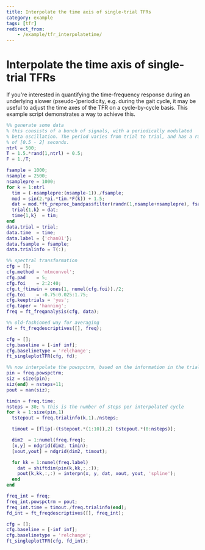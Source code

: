 ```yaml
---
title: Interpolate the time axis of single-trial TFRs
category: example
tags: [tfr]
redirect_from:
    - /example/tfr_interpolatetime/
---
```


# Interpolate the time axis of single-trial TFRs 

If you're interested in quantifying the time-frequency response during an underlying slower (pseudo-)periodicity, e.g. during the gait cycle, it may be useful to adjust the time axes of the TFR on a cycle-by-cycle basis. This example script demonstrates a way to achieve this.

```matlab
%% generate some data 
% this consists of a bunch of signals, with a periodically modulated
% beta oscillation. The period varies from trial to trial, and has a range
% of [0.5 - 2] seconds.
ntrl = 500;
T = 1.5.*rand(1,ntrl) + 0.5;
F = 1./T;

fsample = 1000;
nsample = 2500;
nsamplepre = 1000;
for k = 1:ntrl
  tim = (-nsamplepre:(nsample-1))./fsample;
  mod = sin(2.*pi.*tim.*F(k)) + 1.5;
  dat = mod.*ft_preproc_bandpassfilter(randn(1,nsample+nsamplepre), fsample, [15 25], [], 'firws') + randn(1,nsample+nsamplepre);
  trial{1,k} = dat;
  time{1,k}  = tim;
end
data.trial = trial;
data.time  = time;
data.label = {'chan01'};
data.fsample = fsample;
data.trialinfo = T(:);

%% spectral transformation
cfg = [];
cfg.method = 'mtmconvol';
cfg.pad    = 5;
cfg.foi    = 2:2:40;
cfg.t_ftimwin = ones(1, numel(cfg.foi))./2;
cfg.toi    = -0.75:0.025:1.75;
cfg.keeptrials = 'yes';
cfg.taper = 'hanning';
freq = ft_freqanalysis(cfg, data);

%% old-fashioned way for averaging
fd = ft_freqdescriptives([], freq);

cfg = [];
cfg.baseline = [-inf inf];
cfg.baselinetype = 'relchange';
ft_singleplotTFR(cfg, fd);

%% now interpolate the powspctrm, based on the information in the trialinfo
pin = freq.powspctrm;
siz = size(pin);
siz(end) = nsteps+11;
pout = nan(siz);

timin = freq.time;
nsteps = 30; % this is the number of steps per interpolated cycle
for k = 1:size(pin,1)
  tstepout = freq.trialinfo(k,1)./nsteps;

  timout = [flip(-(tstepout.*(1:10)),2) tstepout.*(0:nsteps)];

  dim2  = 1:numel(freq.freq);
  [x,y] = ndgrid(dim2, timin);
  [xout,yout] = ndgrid(dim2, timout);

  for kk = 1:numel(freq.label)
    dat = shiftdim(pin(k,kk,:,:));
    pout(k,kk,:,:) = interpn(x, y, dat, xout, yout, 'spline');
  end
end

freq_int = freq;
freq_int.powspctrm = pout;
freq_int.time = timout./freq.trialinfo(end);
fd_int = ft_freqdescriptives([], freq_int);

cfg = [];
cfg.baseline = [-inf inf];
cfg.baselinetype = 'relchange';
ft_singleplotTFR(cfg, fd_int);
```
